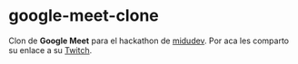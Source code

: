 # google-meet-clone
Clon de **Google Meet** para el hackathon de [midudev](https://github.com/midudev). Por aca les comparto su enlace a su [Twitch](https://twitch.tv/midudev).
